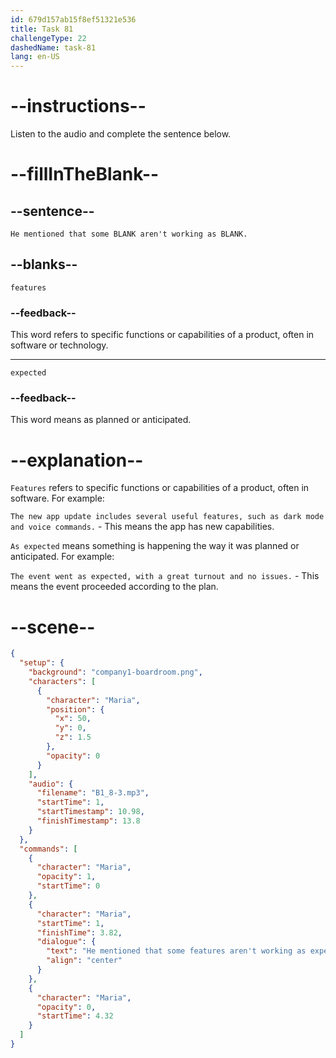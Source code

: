 ```yaml
---
id: 679d157ab15f8ef51321e536
title: Task 81
challengeType: 22
dashedName: task-81
lang: en-US
---
```


<!-- (Audio) Maria: He mentioned that some features aren't working as expected. -->

# --instructions--

Listen to the audio and complete the sentence below.

# --fillInTheBlank--

## --sentence--

`He mentioned that some BLANK aren't working as BLANK.`

## --blanks--

`features`

### --feedback--

This word refers to specific functions or capabilities of a product, often in software or technology.

---

`expected`

### --feedback--

This word means as planned or anticipated.

# --explanation--

`Features` refers to specific functions or capabilities of a product, often in software. For example:

`The new app update includes several useful features, such as dark mode and voice commands.` - This means the app has new capabilities.

`As expected` means something is happening the way it was planned or anticipated. For example:

`The event went as expected, with a great turnout and no issues.` - This means the event proceeded according to the plan.

# --scene--

```json
{
  "setup": {
    "background": "company1-boardroom.png",
    "characters": [
      {
        "character": "Maria",
        "position": {
          "x": 50,
          "y": 0,
          "z": 1.5
        },
        "opacity": 0
      }
    ],
    "audio": {
      "filename": "B1_8-3.mp3",
      "startTime": 1,
      "startTimestamp": 10.98,
      "finishTimestamp": 13.8
    }
  },
  "commands": [
    {
      "character": "Maria",
      "opacity": 1,
      "startTime": 0
    },
    {
      "character": "Maria",
      "startTime": 1,
      "finishTime": 3.82,
      "dialogue": {
        "text": "He mentioned that some features aren't working as expected.",
        "align": "center"
      }
    },
    {
      "character": "Maria",
      "opacity": 0,
      "startTime": 4.32
    }
  ]
}
```
